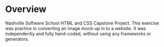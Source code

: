 Overview
========

Nashville Software School HTML and CSS Capstone Project. This exercise was practice in converting an image mock-up in to a website. It was independently and fully hand-coded, without using any frameworks or generators.

